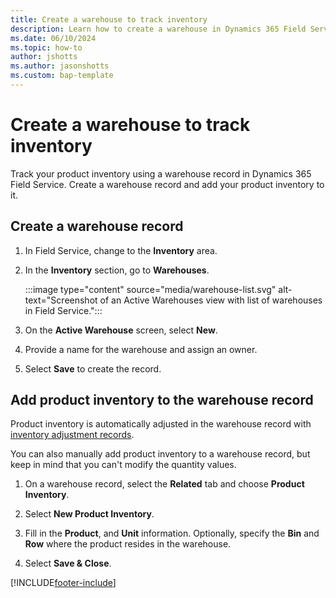 ```yaml
---
title: Create a warehouse to track inventory
description: Learn how to create a warehouse in Dynamics 365 Field Service.
ms.date: 06/10/2024
ms.topic: how-to
author: jshotts
ms.author: jasonshotts
ms.custom: bap-template
---
```


# Create a warehouse to track inventory

Track your product inventory using a warehouse record in Dynamics 365 Field Service. Create a warehouse record and add your product inventory to it.

## Create a warehouse record  
  
1. In Field Service, change to the **Inventory** area.

1. In the **Inventory** section, go to **Warehouses**.
  
   :::image type="content" source="media/warehouse-list.svg" alt-text="Screenshot of an Active Warehouses view with list of warehouses in Field Service.":::
  
1. On the **Active Warehouse** screen, select **New**.  
  
1. Provide a name for the warehouse and assign an owner.

1. Select **Save** to create the record.
  
## Add product inventory to the warehouse record

Product inventory is automatically adjusted in the warehouse record with [inventory adjustment records](inventory-purchasing-returns-overview.md).  
  
You can also manually add product inventory to a warehouse record, but keep in mind that you can't modify the quantity values.  
  
1. On a warehouse record, select the **Related** tab and choose **Product Inventory**.  
  
2. Select **New Product Inventory**.  
  
3. Fill in the **Product**, and **Unit** information. Optionally, specify the **Bin** and **Row** where the product resides in the warehouse.
  
4. Select **Save & Close**.

[!INCLUDE[footer-include](../includes/footer-banner.md)]
